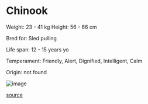 # Chinook

Weight: 23 - 41 kg
Height: 56 - 66 cm

Bred for: Sled pulling

Life span: 12 - 15 years yo

Temperament: Friendly, Alert, Dignified, Intelligent, Calm

Origin: not found

![image](https://cdn2.thedogapi.com/images/Sypubg54Q_1280.jpg)

[source](https://api.thedogapi.com/v1/breeds/80)
